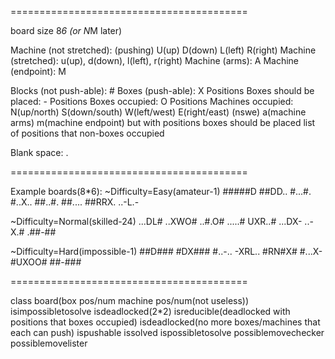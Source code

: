 =========================================

board size 8*6 (or N*M later)

Machine (not stretched): (pushing) U(up) D(down) L(left) R(right)
Machine (stretched): u(up), d(down), l(left), r(right) 
Machine (arms): A
Machine (endpoint): M

Blocks (not push-able): #
Boxes (push-able): X
Positions Boxes should be placed: -
Positions Boxes occupied: O
Positions Machines occupied: N(up/north) S(down/south) W(left/west) E(right/east) (nswe) a(machine arms) m(machine endpoint) but with positions boxes should be placed
list of positions that non-boxes occupied

Blank space: .

=========================================

Example boards(8*6):
~Difficulty=Easy(amateur-1)
#####D
##DD..
#...#.
#..X..
##..#.
##....
##RRX.
..-L.-

~Difficulty=Normal(skilled-24)
...DL#
..XWO#
..#.O#
.....#
UXR..#
...DX-
..-X.#
.##-##

~Difficulty=Hard(impossible-1)
##D###
#DX###
#..-..
-XRL..
#RN#X#
#...X-
#UXOO#
##-###

=========================================

class board(box pos/num machine pos/num(not useless))
isimpossibletosolve
isdeadlocked(2*2)
isreducible(deadlocked with positions that boxes occupied)
isdeadlocked(no more boxes/machines that each can push)
ispushable
issolved
ispossibletosolve
possiblemovechecker
possiblemovelister

